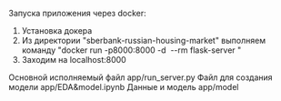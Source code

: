Запуска приложения через docker:
1. Установка докера
2. Из директории "sberbank-russian-housing-market" выполняем команду "docker run -p8000:8000 -d  --rm flask-server "
3. Заходим на localhost:8000

Основной исполняемый файл app/run_server.py
Файл для создания модели app/EDA&model.ipynb
Данные и модель app/model